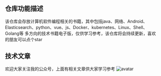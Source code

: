 ## 仓库功能描述
该仓库会存放计算机软件编程相关的书籍，其中包括java、网络、Android、Elasticsearch、python、vue、js、Docker、kubernetes、Linux、Shell、Golang等
多方向的技术书籍电子版，仅供学习参考，该仓库将会持续更新，喜欢的朋友可以点个star
## 技术文章
欢迎大家关注我的公众号，上面有相关文章供大家学习参考
![avatar](imges/众享周知.png)
